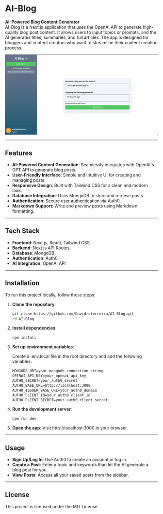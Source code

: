 # AI-Blog

**AI-Powered Blog Content Generator**  
AI-Blog is a Next.js application that uses the OpenAI API to generate high-quality blog post content. It allows users to input topics or prompts, and the AI generates titles, summaries, and full articles. The app is designed for bloggers and content creators who want to streamline their content creation process.

![Demo Screenshot](/public/homeScreenshot.png)

---

## Features

- **AI-Powered Content Generation**: Seamlessly integrates with OpenAI's GPT API to generate blog posts.
- **User-Friendly Interface**: Simple and intuitive UI for creating and managing posts.
- **Responsive Design**: Built with Tailwind CSS for a clean and modern look.
- **Database Integration**: Uses MongoDB to store and retrieve posts.
- **Authentication**: Secure user authentication via Auth0.
- **Markdown Support**: Write and preview posts using Markdown formatting.

---

## Tech Stack

- **Frontend**: Next.js, React, Tailwind CSS
- **Backend**: Next.js API Routes
- **Database**: MongoDB
- **Authentication**: Auth0
- **AI Integration**: OpenAI API

---

## Installation

To run this project locally, follow these steps:

1. **Clone the repository**:

   ```bash
   git clone https://github.com/Davidrsferreira/AI-Blog.git
   cd AI-Blog

   ```

2. **Install dependencies**:

   ```bash
   npm install

   ```

3. **Set up environment variables**:

   Create a .env.local file in the root directory and add the following variables:
   ```plaintext
   MONGODB_URI=your_mongodb_connection_string
   OPENAI_API_KEY=your_openai_api_key
   AUTH0_SECRET=your_auth0_secret
   AUTH0_BASE_URL=http://localhost:3000
   AUTH0_ISSUER_BASE_URL=your_auth0_domain
   AUTH0_CLIENT_ID=your_auth0_client_id
   AUTH0_CLIENT_SECRET=your_auth0_client_secret

   ```

4. **Run the development server**:

   ```bash
   npm run dev

   ```

5. **Open the app**:
   Visit http://localhost:3000 in your browser.

---

## Usage

- **Sign Up/Log In**: Use Auth0 to create an account or log in.
- **Create a Post**: Enter a topic and keywords than let the AI generate a blog post for you.
- **View Posts**: Access all your saved posts from the sidebar.

---

## License

This project is licensed under the MIT License.
